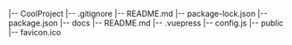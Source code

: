 |-- CoolProject
    |-- .gitignore
    |-- README.md
    |-- package-lock.json
    |-- package.json
    |-- docs
        |-- README.md
        |-- .vuepress
            |-- config.js
            |-- public
                |-- favicon.ico
